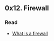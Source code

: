## 0x12. Firewall

### Read

- [What is a firewall](https://en.wikipedia.org/wiki/Firewall_(computing))